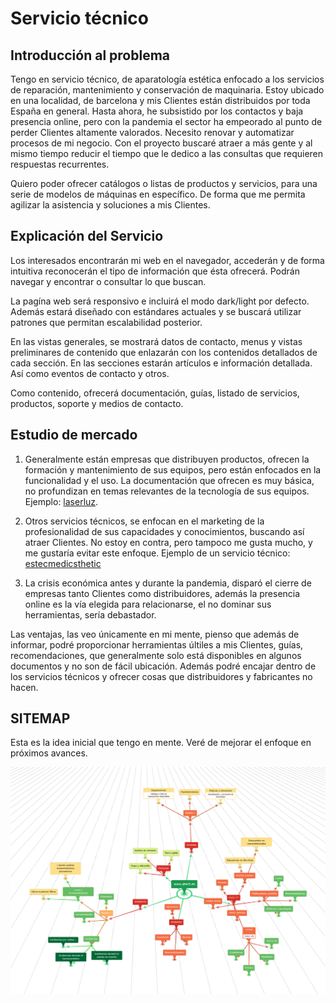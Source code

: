 # Servicio técnico

## Introducción al problema

Tengo en servicio técnico, de aparatología estética enfocado a los servicios de reparación, mantenimiento y conservación de maquinaria. Estoy ubicado en una localidad, de barcelona y mis Clientes están distribuidos por toda España en general. Hasta ahora, he subsistido por los contactos y baja presencia online, pero con la pandemia el sector ha empeorado al punto de perder Clientes altamente valorados. Necesito renovar y automatizar procesos de mi negocio. Con el proyecto buscaré atraer a más gente y al mismo tiempo reducir el tiempo que le dedico a las consultas que requieren respuestas recurrentes.

Quiero poder ofrecer catálogos o listas de productos y servicios, para una serie de modelos de máquinas en específico. De forma que me permita agilizar la asistencia y soluciones a mis Clientes.

## Explicación del Servicio

Los interesados encontrarán mi web en el navegador, accederán y de forma intuitiva reconocerán el tipo de información que ésta ofrecerá. Podrán navegar y encontrar o consultar lo que buscan.

La pagína web será responsivo e incluirá el modo dark/light por defecto. Además estará diseñado con estándares actuales y se buscará utilizar patrones que permitan escalabilidad posterior.

En las vistas generales, se mostrará datos de contacto, menus y vistas preliminares de contenido que enlazarán con los contenidos detallados de cada sección. En las secciones estarán artículos e información detallada. Así como eventos de contacto y otros.

Como contenido, ofrecerá documentación, guías, listado de servicios, productos, soporte y medios de contacto.

## Estudio de mercado

1. Generalmente están empresas que distribuyen productos, ofrecen la formación y mantenimiento de sus equipos, pero están enfocados en la funcionalidad y el uso. La documentación que ofrecen es muy básica, no profundizan en temas relevantes de la tecnología de sus equipos. Ejemplo: [laserluz](https://laserluz.com/).

2. Otros servicios técnicos, se enfocan en el marketing de la profesionalidad de sus capacidades y conocimientos, buscando así atraer Clientes. No estoy en contra, pero tampoco me gusta mucho, y me gustaría evitar este enfoque. Ejemplo de un servicio técnico: [estecmedicsthetic](https://stecmedicsthetic.com/?gclid=Cj0KCQjws-OEBhCkARIsAPhOkIZq8FKrljpa7pDZy937deYiRGKwbHTDFnBVn_xRqMgAKu7HCgk-6qUaAh87EALw_wcB)

3. La crisis económica antes y durante la pandemia, disparó el cierre de empresas tanto Clientes como distribuidores, además la presencia online es la vía elegida para relacionarse, el no dominar sus herramientas, sería debastador.

Las ventajas, las veo únicamente en mi mente, pienso que además de informar, podré proporcionar herramientas últiles a mis Clientes, guías, recomendaciones, que generalmente solo está disponibles en algunos documentos y no son de fácil ubicación. Además podré encajar dentro de los servicios técnicos y ofrecer cosas que distribuidores y fabricantes no hacen.

## SITEMAP

Esta es la idea inicial que tengo en mente. Veré de mejorar el enfoque en próximos avances.

![map-site](.//sitemap_qtech.png)

